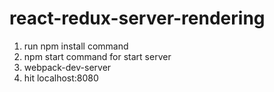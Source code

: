 # react-redux-server-rendering

1. run npm install command
2. npm start command for start server
3. webpack-dev-server
4. hit localhost:8080
